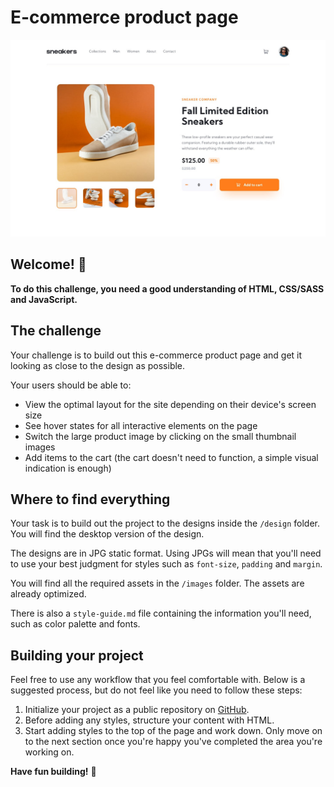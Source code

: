 # E-commerce product page

![Design preview for the E-commerce product page coding challenge](./design/desktop-design.jpg)

## Welcome! 👋

**To do this challenge, you need a good understanding of HTML, CSS/SASS and JavaScript.**

## The challenge

Your challenge is to build out this e-commerce product page and get it looking as close to the design as possible.

Your users should be able to:

- View the optimal layout for the site depending on their device's screen size
- See hover states for all interactive elements on the page
- Switch the large product image by clicking on the small thumbnail images
- Add items to the cart (the cart doesn't need to function, a simple visual indication is enough)

## Where to find everything

Your task is to build out the project to the designs inside the `/design` folder. You will find the desktop version of the design.

The designs are in JPG static format. Using JPGs will mean that you'll need to use your best judgment for styles such as `font-size`, `padding` and `margin`.

You will find all the required assets in the `/images` folder. The assets are already optimized.

There is also a `style-guide.md` file containing the information you'll need, such as color palette and fonts.

## Building your project

Feel free to use any workflow that you feel comfortable with. Below is a suggested process, but do not feel like you need to follow these steps:

1. Initialize your project as a public repository on [GitHub](https://github.com/).
2. Before adding any styles, structure your content with HTML.
3. Start adding styles to the top of the page and work down. Only move on to the next section once you're happy you've completed the area you're working on.

**Have fun building!** 🚀
